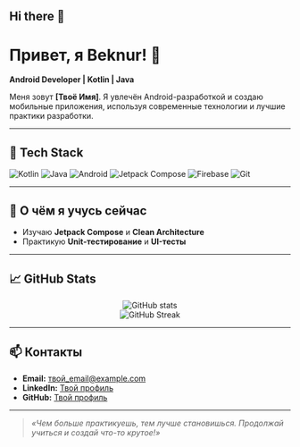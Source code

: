 ## Hi there 👋

# Привет, я Beknur! 👋
**Android Developer | Kotlin | Java**

Меня зовут **[Твоё Имя]**. Я увлечён Android-разработкой и создаю мобильные приложения, используя современные технологии и лучшие практики разработки.

---

## 🚀 Tech Stack

<p align="left">
  <!-- Kotlin -->
  <img src="https://img.shields.io/badge/Kotlin-0095D5?style=for-the-badge&logo=kotlin&logoColor=white" alt="Kotlin" />
  <!-- Java -->
  <img src="https://img.shields.io/badge/Java-ED8B00?style=for-the-badge&logo=java&logoColor=white" alt="Java" />
  <!-- Android -->
  <img src="https://img.shields.io/badge/Android-3DDC84?style=for-the-badge&logo=android&logoColor=white" alt="Android" />
  <!-- Jetpack Compose -->
  <img src="https://img.shields.io/badge/Jetpack%20Compose-4285F4?style=for-the-badge&logo=jetpackcompose&logoColor=white" alt="Jetpack Compose" />
  <!-- Firebase -->
  <img src="https://img.shields.io/badge/Firebase-FFCA28?style=for-the-badge&logo=firebase&logoColor=white" alt="Firebase" />
  <!-- Git -->
  <img src="https://img.shields.io/badge/Git-F05032?style=for-the-badge&logo=git&logoColor=white" alt="Git" />
</p>

---

## 🌱 О чём я учусь сейчас
- Изучаю **Jetpack Compose** и **Clean Architecture**  
- Практикую **Unit-тестирование** и **UI-тесты**  

---

## 📈 GitHub Stats

<div align="center">
  
  <!-- GitHub Stats -->
  <img src="https://github-readme-stats.vercel.app/api?username=ТВОЙ_GITHUB_НИК&show_icons=true&theme=radical" alt="GitHub stats" />

  <!-- GitHub Streak -->
  <br/>
  <img src="https://github-readme-streak-stats.herokuapp.com?user=ТВОЙ_GITHUB_НИК&theme=radical" alt="GitHub Streak" />
  
</div>

---

## 📫 Контакты

- **Email:** [твой_email@example.com](mailto:твой_email@example.com)  
- **LinkedIn:** [Твой профиль](https://www.linkedin.com/in/твой-профиль)  
- **GitHub:** [Твой профиль](https://github.com/твой-ник)

---

> _«Чем больше практикуешь, тем лучше становишься. Продолжай учиться и создай что-то крутое!»_
